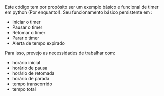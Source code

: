 Este código tem por propósito ser um exemplo básico e funcional de timer em python (Por enquanto!).
Seu funcionamento básico persistente em :
- Iniciar o timer
- Pausar o timer
- Retomar o timer
- Parar o timer
- Alerta de tempo expirado

Para isso, prevejo as necessidades de trabalhar com:
- horário inicial
- horário de pausa
- horário de retomada
- horário de parada
- tempo transcorrido
- tempo total